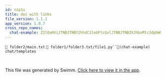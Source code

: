 ```yaml
---
id: nzp1u
title: doc with links
file_version: 1.1.1
app_version: 1.0.7
cross_repo_names:
  chat-example: Z2l0aHViJTNBJTNBY2hhdC1leGFtcGxlJTNBJTNBZXJhbnMtc3dpbW0=
---
```


`📄 folder2/main.txt` `📄 folder1/folder3.txt/file1.py``📄(chat-example) chat/templates`

<br/>

This file was generated by Swimm. [Click here to view it in the app](http://localhost:5000/repos/Z2l0aHViJTNBJTNBdDElM0ElM0FlcmFuLXN3aW1t/docs/nzp1u).
